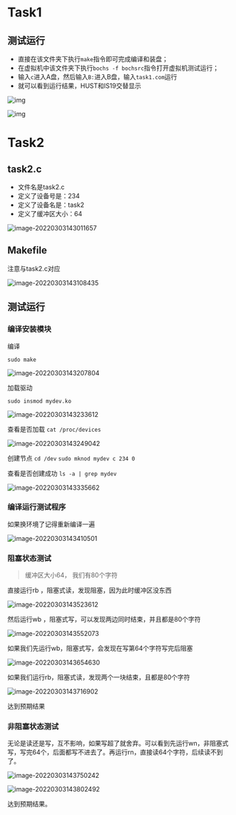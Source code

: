 # Task1

## 测试运行

- 直接在该文件夹下执行`make`指令即可完成编译和装盘；
- 在虚拟机中该文件夹下执行`bochs -f bochsrc`指令打开虚拟机测试运行；
- 输入`c`进入A盘，然后输入`B:`进入B盘，输入`task1.com`运行
- 就可以看到运行结果，HUST和IS19交替显示

![img](README.assets/clip_image002-16474362772451.jpg)

![img](README.assets/clip_image002-16474362851642.jpg)

# Task2

## task2.c
- 文件名是task2.c
- 定义了设备号是：234
- 定义了设备名是：task2
- 定义了缓冲区大小：64  

![image-20220303143011657](README.assets/3.png)

## Makefile

注意与task2.c对应

![image-20220303143108435](README.assets/4.png)

## 测试运行

### 编译安装模块

编译

`sudo make`

![image-20220303143207804](README.assets/image-20220303143207804.png)

加载驱动 

`sudo insmod mydev.ko  `

![image-20220303143233612](README.assets/image-20220303143233612.png)

查看是否加载
`cat /proc/devices `

![image-20220303143249042](README.assets/image-20220303143249042.png)

创建节点
`cd /dev`
`sudo mknod mydev c 234 0  `

查看是否创建成功
`ls -a | grep mydev  `

![image-20220303143335662](README.assets/image-20220303143335662.png)

### 编译运行测试程序  

如果换环境了记得重新编译一遍  

![image-20220303143410501](README.assets/image-20220303143410501.png)

### 阻塞状态测试

> 缓冲区大小64， 我们有80个字符

直接运行rb ，阻塞式读，发现阻塞，因为此时缓冲区没东西  

![image-20220303143523612](README.assets/image-20220303143523612.png)

然后运行wb ，阻塞式写，可以发现两边同时结束，并且都是80个字符

![image-20220303143552073](README.assets/image-20220303143552073.png)

如果我们先运行wb，阻塞式写，会发现在写第64个字符写完后阻塞

![image-20220303143654630](README.assets/image-20220303143654630.png)

如果我们运行rb，阻塞式读，发现两个一块结束，且都是80个字符

![image-20220303143716902](README.assets/image-20220303143716902.png)

达到预期结果

### 非阻塞状态测试

无论是读还是写，互不影响，如果写超了就舍弃。可以看到先运行wn，非阻塞式写，写完64个，后面都写不进去了。再运行rn，直接读64个字符，后续读不到了。

![image-20220303143750242](README.assets/image-20220303143750242.png)

![image-20220303143802492](README.assets/image-20220303143802492.png)

达到预期结果。
